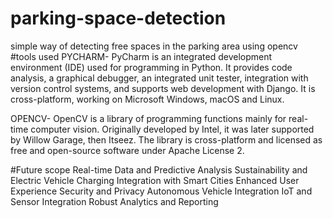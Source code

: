 # parking-space-detection
simple way of detecting free spaces in the parking area using opencv 
#tools used
PYCHARM- PyCharm is an integrated development environment (IDE) used for programming in Python. It provides code analysis, a graphical debugger, an integrated unit tester, integration with version control systems, and supports web development with Django.
It is cross-platform, working on Microsoft Windows, macOS and Linux. 

OPENCV- OpenCV is a library of programming functions mainly for real-time computer vision. Originally developed by Intel, it was later supported by Willow Garage, then Itseez. The library is cross-platform and licensed as free and open-source software under Apache License 2.

#Future scope
Real-time Data and Predictive Analysis
Sustainability and Electric Vehicle Charging
Integration with Smart Cities
Enhanced User Experience
Security and Privacy
Autonomous Vehicle Integration
IoT and Sensor Integration
Robust Analytics and Reporting
